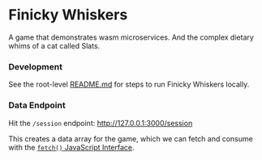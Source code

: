 # Finicky Whiskers

A game that demonstrates wasm microservices. And the complex dietary whims of a cat called Slats.

### Development

See the root-level [README.md](../README.md) for steps to run Finicky Whiskers locally.

### Data Endpoint

Hit the `/session` endpoint: http://127.0.0.1:3000/session

This creates a data array for the game, which we can fetch and consume with the [`fetch()` JavaScript Interface](https://developer.mozilla.org/en-US/docs/Web/API/Fetch_API/Using_Fetch).